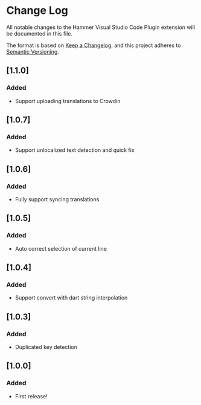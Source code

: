 # Change Log

All notable changes to the Hammer Visual Studio Code Plugin extension will be documented in this file.

The format is based on [Keep a Changelog](https://keepachangelog.com/en/1.0.0/),
and this project adheres to [Semantic Versioning](https://semver.org/spec/v2.0.0.html).

## [1.1.0]

### Added

- Support uploading translations to Crowdin

## [1.0.7]

### Added

- Support unlocalized text detection and quick fix

## [1.0.6]

### Added

- Fully support syncing translations
## [1.0.5]

### Added

- Auto correct selection of current line

## [1.0.4]

### Added

- Support convert with dart string interpolation

## [1.0.3]

### Added

- Duplicated key detection

## [1.0.0]
### Added

- First release!
